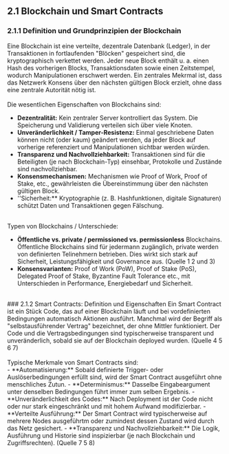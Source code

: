 ## 2.1 Blockchain und Smart Contracts
### 2.1.1 Definition und Grundprinzipien der Blockchain
Eine Blockchain ist eine verteilte, dezentrale Datenbank (Ledger), in der Transaktionen in fortlaufenden "Blöcken" gespeichert sind, die kryptographisch verkettet werden. Jeder neue Block enthält u. a. einen Hash des vorherigen Blocks, Transaktionsdaten sowie einen Zeitstempel, wodurch Manipulationen erschwert werden. Ein zentrales Mekrmal ist, dass das Netzwerk Konsens über den nächsten gültigen Block erzielt, ohne dass eine zentrale Autorität nötig ist. 
<br><br>Die wesentlichen Eigenschaften von Blockchains sind: <br>
- **Dezentralität:** Kein zentraler Server kontrolliert das System. Die Speicherung und Validierung verteilen sich über viele Knoten.
- **Unveränderlichkeit / Tamper-Resistenz:** Einmal geschriebene Daten können nicht (oder kaum) geändert werden, da jeder Block auf vorherige referenziert und Manipulationen sichtbar werden würden.
- **Transparenz und Nachvollziehbarkeit:** Transaktionen sind für die Beteiligten (je nach Blockchain-Typ) einsehbar, Protokolle und Zustände sind nachvollziehbar.
- **Konsensmechanismen:** Mechanismen wie Proof of Work, Proof of Stake, etc., gewährleisten die Übereinstimmung über den nächsten gültigen Block.
- ''Sicherheit:** Kryptographie (z. B. Hashfunktionen, digitale Signaturen) schützt Daten und Transaktionen gegen Fälschung.
  
<br>Typen von Blockchains / Unterschiede: <br>
- **Öffentliche vs. private / permissioned vs. permissionless** Blockchains. Öffentliche Blockchains sind für jedermann zugänglich, private werden von definierten Telinehmern betrieben. Dies wirkt sich stark auf Sicherheit, Leistungsfähigkeit und Governance aus. (Quelle 1 2 und 3)
- **Konsensvarianten:** Proof of Work (PoW), Proof of Stake (PoS), Delegated Proof of Stake, Byzantine Fault Tolerance etc., mit Unterschieden in Performance, Energiebedarf und Sicherheit.

<br> 
### 2.1.2 Smart Contracts: Definition und Eigenschaften
Ein Smart Contract ist ein Stück Code, das auf einer Blockchain läuft und bei vordefinierten Bedingungen automatisch Aktionen ausführt. Manchmal wird der Begriff als "selbstausführender Vertrag" bezeichnet, der ohne Mittler funktioniert. Der Code und die Vertragsbedingungen sind typischerweise transparent und unveränderlich, sobald sie auf der Blockchain deployed wurden. (Quelle 4 5 6 7)
<br><br>Typische Merkmale von Smart Contracts sind: <br>
- **Automatisierung:** Sobald definierte Trigger- oder Auslöserbedingungen erfüllt sind, wird der Smart Contract ausgeführt ohne menschliches Zutun.
- **Determinismus:** Dasselbe Eingabeargument unter denselben Bedingungen führt immer zum selben Ergebnis.
- **Unveränderlichkeit des Codes:** Nach Deployment ist der Code nicht oder nur stark eingeschränkt und mit hohem Aufwand modifizierbar.
- **Verteilte Ausführung:** Der Smart Contract wird typischerweise auf mehrere Nodes ausgeführtm oder zumindest dessen Zustand wird durch das Netz gesichert.
- **Transparenz und Nachvollziehbarkeit:** Die Logik, Ausführung und Historie sind inspizierbar (je nach Blockchain und Zugriffsrechten). (Quelle 7 5 8)


